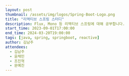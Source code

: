 ```yaml
---
layout: post
thumbnail: /assets/img/logos/Spring-Boot-Logo.png
title: "리액티브 스프링 스터디"
description: Flux, Mono 등 리액티브 스프링에 대해 공부합니다.
start_time: 2023-09-01T17:00:00
end_time: 2024-03-20T19:00:00
tags: [java, spring, springboot, reactive]
author: 김남주
attendees:
  - 김남주
  - 윤채민
  - 조진혁
  - 문예진
---
```

